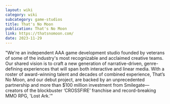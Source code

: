 ```yaml
---
layout: wiki
category: wiki
subcategory: game-studios
title: That's No Moon
publication: That's No Moon
link: https://thatsnomoon.com/
date: 2023-11-29
---
```


"We're an independent AAA game development studio founded by veterans of some of the industry's most recognizable and acclaimed creative teams. Our shared vision is to craft a new generation of narrative-driven, genre-defining experiences that will span both interactive and linear media. With a roster of award-winning talent and decades of combined experience, That’s No Moon, and our debut project, are backed by an unprecedented partnership and more than $100 million investment from Smilegate—creators of the blockbuster ‘CROSSFIRE’ franchise and record-breaking MMO RPG, 'Lost Ark.'"
